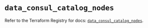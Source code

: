 # `data_consul_catalog_nodes`

Refer to the Terraform Registry for docs: [`data_consul_catalog_nodes`](https://registry.terraform.io/providers/hashicorp/consul/2.21.0/docs/data-sources/catalog_nodes).
